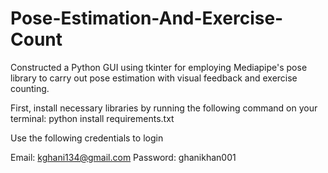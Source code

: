 # Pose-Estimation-And-Exercise-Count
Constructed a Python GUI using tkinter for employing Mediapipe's pose library to carry out pose estimation with visual feedback and exercise counting.

First, install necessary libraries by running the following command on your terminal: python install requirements.txt

Use the following credentials to login

Email: kghani134@gmail.com
Password: ghanikhan001
